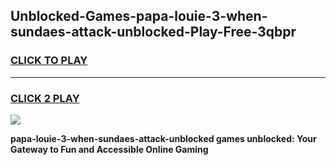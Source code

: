 
## Unblocked-Games-papa-louie-3-when-sundaes-attack-unblocked-Play-Free-3qbpr
<h3>
<a href="https://premium76.site?title=papa-louie-3-when-sundaes-attack-unblocked&ref=10A">CLICK TO PLAY</a></h3>
<hr>

<h3>
<a href="https://premium76.site?title=papa-louie-3-when-sundaes-attack-unblocked&ref=10A">CLICK 2 PLAY</a>
  
</h3>

<a href="https://premium76.site?title=papa-louie-3-when-sundaes-attack-unblocked&ref=10A"><img src="https://clearcache.store/games.png"></a>


**papa-louie-3-when-sundaes-attack-unblocked games unblocked: Your Gateway to Fun and Accessible Online Gaming**
